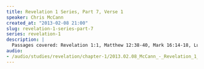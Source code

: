 ```yaml
--- 
title: Revelation 1 Series, Part 7, Verse 1
speaker: Chris McCann
created_at: "2013-02-08 21:00"
slug: revelation-1-series-part-7
series: revelation-1
description: |
  Passages covered: Revelation 1:1, Matthew 12:38-40, Mark 16:14-18, Luke 21:25, Acts 25:26-27.
audio: 
- /audio/studies/revelation/chapter-1/2013.02.08_McCann_-_Revelation_1_Series_Part_7.yaml
---
```

